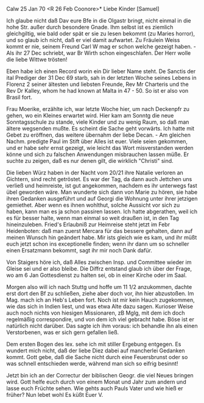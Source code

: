  Calw 25 Jan 70
 <R 26 Feb Coonore>*
Liebe Kinder [Samuel]

Ich glaube nicht daß Dav eure Bfe in die Olgastr bringt, nicht einmal in die hohe Str. außer durch besondere Gnade. Ihm selbst ist es ziemlich gleichgiltig, wie bald oder spät er sie zu lesen bekommt (zu Maries horror), und so glaub ich nicht, daß er viel damit aufwartet. Zu Fräulein Weiss kommt er nie, seinem Freund Carl W mag er schon welche gezeigt haben. - Als ihr 27 Dec schriebt, war Br Wirth schon eingeschlafen. Der Herr wolle die liebe Wittwe trösten!

Eben habe ich einen Record worin ein Dir lieber Name steht. De Sanctis der ital Prediger der 31 Dec 69 starb, sah in der letzten Woche seines Lebens in Florenz 2 seiner ältesten und liebsten Freunde, Rev Mr Charteris und the Rev Dr Kalley, whom he had known at Malta in 47 - 50. So ist er also von Brasil fort.

Frau Moerike, erzählte ich, war letzte Woche hier, um nach Deckenpfr zu gehen, wo ein Kleines erwartet wird. Hier kam am Sonntg die neue Sonntagsschule zu stande, viele Kinder und zu wenig Raum, so daß man ältere wegsenden mußte. Es scheint die Sache geht vorwärts. Ich hatte mit Gebet zu eröffnen, das weitere übernahm der liebe Decan. - Am gleichen Nachm. predigte Paul im Stift über Alles ist euer. Viele seien gekommen, und er habe sehr ernst gezeigt, wie leicht das Wort misverstanden werden könne und sich zu falschen Anwendungen misbrauchen lassen müße. Er suchte zu zeigen, daß es nur denen gilt, die wirklich "Christi" sind.

Die lieben Würz haben in der Nacht vom 20/21 ihre Natalie verloren an Gichtern, sind recht getröstet. Es war der Tag, da dann auch Jettchen uns verließ und heimreiste, ist gut angekommen, nachdem es ihr unterwegs fast übel geworden wäre. Man wunderte sich dann von Marie zu hören, sie habe ihren Gedanken ausgeführt und auf Georgi die Wohnung unter ihrer jetzigen gemiethet. Aber wenn es ihnen wohlthut, solche Aussicht vor sich zu haben, kann man es ja schon passiren lassen. Ich hatte abgerathen, weil ich es für besser halte, wenn man einmal so weit draußen ist, in den Tag hineinzuleben. 
Fried's Erlaubniß zur Heimreise steht jetzt im Febr Heidenboten: daß man zuerst Mercara für das bessere gehalten, dann auf meinen Wunsch hin geändert habe. Mir ists gleich wie es kam, und ihr müßt euch jetzt schon ins exceptionelle finden; wenn ihr dann um so schneller einen Ersatzmann bekommt, sagt ihr mir noch Dank dafür.

Von Staigers höre ich, daß Alles zwischen Insp. und Committee wieder im Gleise sei und er also bleibe. Die Diffrz entstand glaub ich über der Frage, wo am 6 Jan Gottesdienst zu halten sei, ob in einer Kirche oder im Saal.

Morgen also will ich nach Stuttg und hoffe um 11 1/2 anzukommen, dachte erst dort den Bf zu schließen, ziehe aber doch vor, ihn hier abzustoßen. 
Im Mag. mach ich an Heb's Leben fort. Noch ist mir kein Hauch zugekommen, wie das sich in Indien liest, und was etwa Alte dazu sagen. Kurioser Weise auch noch nichts von hiesigen Missionaren, zB Mglg, mit dem ich doch regelmäßig correspondire, und von dem ich viel gebracht habe. Böse ist er natürlich nicht darüber. Das sagte ich ihm voraus: ich behandle ihn als einen Verstorbenen, was er sich gern gefallen ließ.

Dem ersten Bogen des lex. sehe ich mit stiller Ergebung entgegen. Es wundert mich nicht, daß der liebe Diez dabei auf mancherlei Gedanken kommt. Gott gebe, daß die Sache nicht durch eine Feuersbrunst oder so was schnell entschieden werde, während man sich so eifrig besinnt!

Jetzt bin ich an der Correctur der biblischen Geogr. die viel Neues bringen wird. Gott helfe euch durch von einem Monat und Jahr zum andern und lasse euch Früchte sehen. Wie gehts auch Pauls Vater und wie hieß er früher? 
Nun lebet wohl
 Es küßt Euer V.
